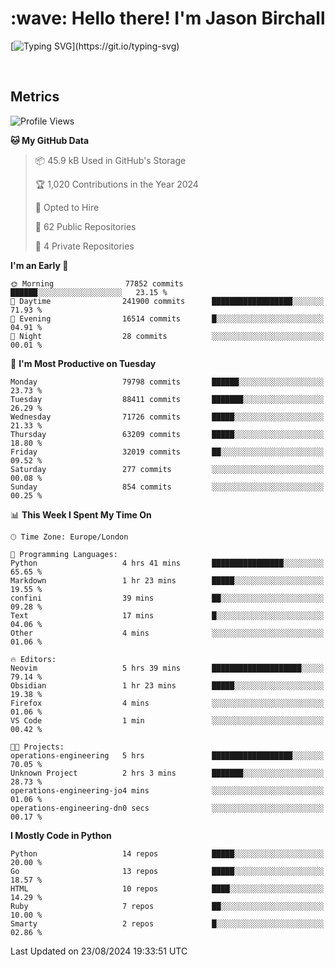 <h1 align="left" id="jason-title">:wave: Hello there! I'm Jason Birchall</h1>

[![Typing SVG](https://readme-typing-svg.demolab.com?font=Anek+Devanagari+&size=14&pause=1000&color=8C8C8C&width=435&separator=%3C&lines=Software+Engineer+working+at+MoJ+Digital+UK.%3CI'm+currently+learning+Python+and+Machine+Learning.%3COpen+Source+and+Free+Software+advocate.%3CSkills%3A+Go;+Python;+Terraform;+Kubernetes.)](https://git.io/typing-svg)

<br>


<h2>Metrics</h2>

<!--START_SECTION:waka-->
![Profile Views](http://img.shields.io/badge/Profile%20Views-21-blue)

**🐱 My GitHub Data** 

> 📦 45.9 kB Used in GitHub's Storage 
 > 
> 🏆 1,020 Contributions in the Year 2024
 > 
> 💼 Opted to Hire
 > 
> 📜 62 Public Repositories 
 > 
> 🔑 4 Private Repositories 
 > 
**I'm an Early 🐤** 

```text
🌞 Morning                77852 commits       ██████░░░░░░░░░░░░░░░░░░░   23.15 % 
🌆 Daytime                241900 commits      ██████████████████░░░░░░░   71.93 % 
🌃 Evening                16514 commits       █░░░░░░░░░░░░░░░░░░░░░░░░   04.91 % 
🌙 Night                  28 commits          ░░░░░░░░░░░░░░░░░░░░░░░░░   00.01 % 
```
📅 **I'm Most Productive on Tuesday** 

```text
Monday                   79798 commits       ██████░░░░░░░░░░░░░░░░░░░   23.73 % 
Tuesday                  88411 commits       ███████░░░░░░░░░░░░░░░░░░   26.29 % 
Wednesday                71726 commits       █████░░░░░░░░░░░░░░░░░░░░   21.33 % 
Thursday                 63209 commits       █████░░░░░░░░░░░░░░░░░░░░   18.80 % 
Friday                   32019 commits       ██░░░░░░░░░░░░░░░░░░░░░░░   09.52 % 
Saturday                 277 commits         ░░░░░░░░░░░░░░░░░░░░░░░░░   00.08 % 
Sunday                   854 commits         ░░░░░░░░░░░░░░░░░░░░░░░░░   00.25 % 
```


📊 **This Week I Spent My Time On** 

```text
🕑︎ Time Zone: Europe/London

💬 Programming Languages: 
Python                   4 hrs 41 mins       ████████████████░░░░░░░░░   65.65 % 
Markdown                 1 hr 23 mins        █████░░░░░░░░░░░░░░░░░░░░   19.55 % 
confini                  39 mins             ██░░░░░░░░░░░░░░░░░░░░░░░   09.28 % 
Text                     17 mins             █░░░░░░░░░░░░░░░░░░░░░░░░   04.06 % 
Other                    4 mins              ░░░░░░░░░░░░░░░░░░░░░░░░░   01.06 % 

🔥 Editors: 
Neovim                   5 hrs 39 mins       ████████████████████░░░░░   79.14 % 
Obsidian                 1 hr 23 mins        █████░░░░░░░░░░░░░░░░░░░░   19.38 % 
Firefox                  4 mins              ░░░░░░░░░░░░░░░░░░░░░░░░░   01.06 % 
VS Code                  1 min               ░░░░░░░░░░░░░░░░░░░░░░░░░   00.42 % 

🐱‍💻 Projects: 
operations-engineering   5 hrs               ██████████████████░░░░░░░   70.05 % 
Unknown Project          2 hrs 3 mins        ███████░░░░░░░░░░░░░░░░░░   28.73 % 
operations-engineering-jo4 mins              ░░░░░░░░░░░░░░░░░░░░░░░░░   01.06 % 
operations-engineering-dn0 secs              ░░░░░░░░░░░░░░░░░░░░░░░░░   00.17 % 
```

**I Mostly Code in Python** 

```text
Python                   14 repos            █████░░░░░░░░░░░░░░░░░░░░   20.00 % 
Go                       13 repos            █████░░░░░░░░░░░░░░░░░░░░   18.57 % 
HTML                     10 repos            ████░░░░░░░░░░░░░░░░░░░░░   14.29 % 
Ruby                     7 repos             ██░░░░░░░░░░░░░░░░░░░░░░░   10.00 % 
Smarty                   2 repos             █░░░░░░░░░░░░░░░░░░░░░░░░   02.86 % 
```




 Last Updated on 23/08/2024 19:33:51 UTC
<!--END_SECTION:waka-->

<!-- links -->

[issues page]: https://github.com/jasonBirchall/jasonBirchall/issues "jasonBirchall/issues"
